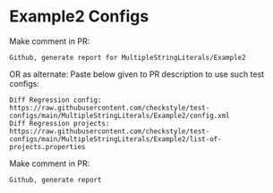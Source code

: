 # Example2 Configs
Make comment in PR:
```
Github, generate report for MultipleStringLiterals/Example2
```
OR as alternate:
Paste below given to PR description to use such test configs:
```
Diff Regression config: https://raw.githubusercontent.com/checkstyle/test-configs/main/MultipleStringLiterals/Example2/config.xml
Diff Regression projects: https://raw.githubusercontent.com/checkstyle/test-configs/main/MultipleStringLiterals/Example2/list-of-projects.properties
```
Make comment in PR:
```
Github, generate report
```
